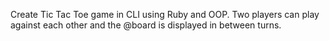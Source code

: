 Create Tic Tac Toe game in CLI using Ruby and OOP. Two players can play against each other and the @board is displayed in between turns.